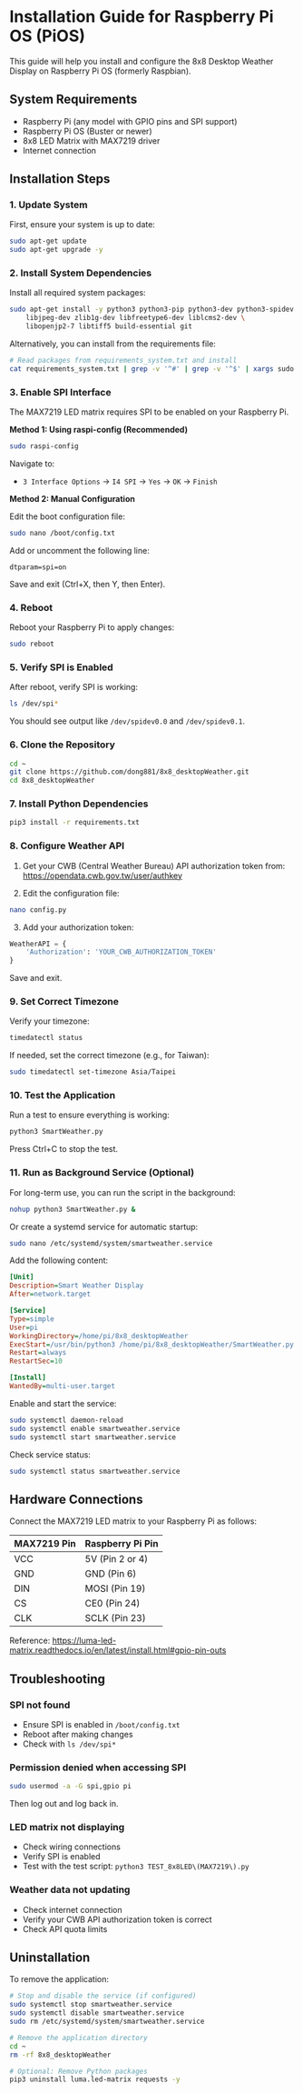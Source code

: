 # Installation Guide for Raspberry Pi OS (PiOS)

This guide will help you install and configure the 8x8 Desktop Weather Display on Raspberry Pi OS (formerly Raspbian).

## System Requirements

- Raspberry Pi (any model with GPIO pins and SPI support)
- Raspberry Pi OS (Buster or newer)
- 8x8 LED Matrix with MAX7219 driver
- Internet connection

## Installation Steps

### 1. Update System

First, ensure your system is up to date:

```bash
sudo apt-get update
sudo apt-get upgrade -y
```

### 2. Install System Dependencies

Install all required system packages:

```bash
sudo apt-get install -y python3 python3-pip python3-dev python3-spidev \
    libjpeg-dev zlib1g-dev libfreetype6-dev liblcms2-dev \
    libopenjp2-7 libtiff5 build-essential git
```

Alternatively, you can install from the requirements file:

```bash
# Read packages from requirements_system.txt and install
cat requirements_system.txt | grep -v '^#' | grep -v '^$' | xargs sudo apt-get install -y
```

### 3. Enable SPI Interface

The MAX7219 LED matrix requires SPI to be enabled on your Raspberry Pi.

**Method 1: Using raspi-config (Recommended)**

```bash
sudo raspi-config
```

Navigate to:
- `3 Interface Options` → `I4 SPI` → `Yes` → `OK` → `Finish`

**Method 2: Manual Configuration**

Edit the boot configuration file:

```bash
sudo nano /boot/config.txt
```

Add or uncomment the following line:

```
dtparam=spi=on
```

Save and exit (Ctrl+X, then Y, then Enter).

### 4. Reboot

Reboot your Raspberry Pi to apply changes:

```bash
sudo reboot
```

### 5. Verify SPI is Enabled

After reboot, verify SPI is working:

```bash
ls /dev/spi*
```

You should see output like `/dev/spidev0.0` and `/dev/spidev0.1`.

### 6. Clone the Repository

```bash
cd ~
git clone https://github.com/dong881/8x8_desktopWeather.git
cd 8x8_desktopWeather
```

### 7. Install Python Dependencies

```bash
pip3 install -r requirements.txt
```

### 8. Configure Weather API

1. Get your CWB (Central Weather Bureau) API authorization token from:
   https://opendata.cwb.gov.tw/user/authkey

2. Edit the configuration file:

```bash
nano config.py
```

3. Add your authorization token:

```python
WeatherAPI = {
    'Authorization': 'YOUR_CWB_AUTHORIZATION_TOKEN'
}
```

Save and exit.

### 9. Set Correct Timezone

Verify your timezone:

```bash
timedatectl status
```

If needed, set the correct timezone (e.g., for Taiwan):

```bash
sudo timedatectl set-timezone Asia/Taipei
```

### 10. Test the Application

Run a test to ensure everything is working:

```bash
python3 SmartWeather.py
```

Press Ctrl+C to stop the test.

### 11. Run as Background Service (Optional)

For long-term use, you can run the script in the background:

```bash
nohup python3 SmartWeather.py &
```

Or create a systemd service for automatic startup:

```bash
sudo nano /etc/systemd/system/smartweather.service
```

Add the following content:

```ini
[Unit]
Description=Smart Weather Display
After=network.target

[Service]
Type=simple
User=pi
WorkingDirectory=/home/pi/8x8_desktopWeather
ExecStart=/usr/bin/python3 /home/pi/8x8_desktopWeather/SmartWeather.py
Restart=always
RestartSec=10

[Install]
WantedBy=multi-user.target
```

Enable and start the service:

```bash
sudo systemctl daemon-reload
sudo systemctl enable smartweather.service
sudo systemctl start smartweather.service
```

Check service status:

```bash
sudo systemctl status smartweather.service
```

## Hardware Connections

Connect the MAX7219 LED matrix to your Raspberry Pi as follows:

| MAX7219 Pin | Raspberry Pi Pin |
|-------------|------------------|
| VCC         | 5V (Pin 2 or 4)  |
| GND         | GND (Pin 6)      |
| DIN         | MOSI (Pin 19)    |
| CS          | CE0 (Pin 24)     |
| CLK         | SCLK (Pin 23)    |

Reference: https://luma-led-matrix.readthedocs.io/en/latest/install.html#gpio-pin-outs

## Troubleshooting

### SPI not found
- Ensure SPI is enabled in `/boot/config.txt`
- Reboot after making changes
- Check with `ls /dev/spi*`

### Permission denied when accessing SPI
```bash
sudo usermod -a -G spi,gpio pi
```
Then log out and log back in.

### LED matrix not displaying
- Check wiring connections
- Verify SPI is enabled
- Test with the test script: `python3 TEST_8x8LED\(MAX7219\).py`

### Weather data not updating
- Check internet connection
- Verify your CWB API authorization token is correct
- Check API quota limits

## Uninstallation

To remove the application:

```bash
# Stop and disable the service (if configured)
sudo systemctl stop smartweather.service
sudo systemctl disable smartweather.service
sudo rm /etc/systemd/system/smartweather.service

# Remove the application directory
cd ~
rm -rf 8x8_desktopWeather

# Optional: Remove Python packages
pip3 uninstall luma.led-matrix requests -y
```
